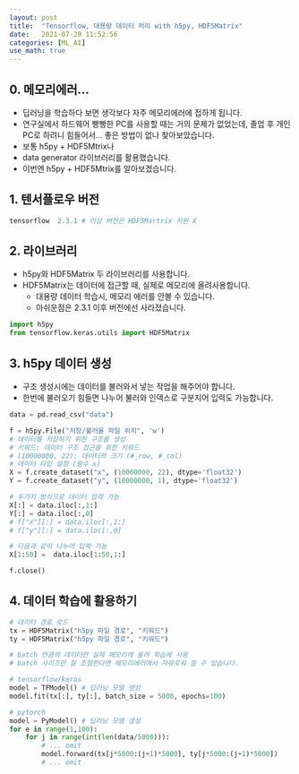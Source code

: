 ```yaml
---
layout: post
title:  "Tensorflow, 대용량 데이터 처리 with h5py, HDF5Matrix"
date:   2021-07-29 11:52:56
categories: [ML_AI]
use_math: true
---
```


## 0. 메모리에러...
 * 딥러닝을 학습하다 보면 생각보다 자주 메모리에러에 접하게 됩니다.
 * 연구실에서 하드웨어 빵빵한 PC를 사용할 때는 거의 문제가 없었는데, 졸업 후 개인 PC로 하려니 힘들어서... 좋은 방법이 없나 찾아보았습니다.
 * 보통 h5py + HDF5Mtrix나
 * data generator 라이브러리를 활용했습니다.
 * 이번엔 h5py + HDF5Mtrix를 알아보겠습니다.

## 1. 텐서플로우 버전

```python
tensorflow  2.3.1 # 이상 버전은 HDF5Martrix 지원 X
```

## 2. 라이브러리
 * h5py와 HDF5Matrix 두 라이브러리를 사용합니다.
 * HDF5Matrix는 데이터에 접근할 때, 실제로 메모리에 올려사용합니다.
    * 대용량 데이터 학습시, 메모리 에러를 안볼 수 있습니다.
    * 아쉬운점은 2.3.1 이후 버전에선 사라졌습니다.

```python
import h5py
from tensorflow.keras.utils import HDF5Matrix
```

## 3. h5py 데이터 생성
 * 구조 생성시에는 데이터를 불러와서 넣는 작업을 해주어야 합니다.
 * 한번에 불러오기 힘들면 나누어 불러와 인덱스로 구분지어 입력도 가능합니다.

```python
data = pd.read_csv("data")

f = h5py.File("저장/불러올 파일 위치", 'w')
# 데이터를 저장하기 위한 구조를 생성
# 키워드: 데이터 구조 접근을 위한 키워드
# (10000000, 22): 데이터의 크기 (#_row, #_col)
# 데이터 타입 설정 (필수 x)
X = f.create_dataset("x", (10000000, 22), dtype='float32')
Y = f.create_dataset("y", (10000000, 1), dtype='float32')

# 두가지 방식으로 데이터 입력 가능
X[:] = data.iloc[:,1:]
Y[:] = data.iloc[:,0]
# f["x"][:] = data.iloc[:,1:]
# f["y"][:] = data.iloc[:,0]

# 다음과 같이 나누어 입력 가능
X[1:50] =  data.iloc[1:50,1:]

f.close()
```

## 4. 데이터 학습에 활용하기

```python
# 데이터 경로 로드
tx = HDF5Matrix("h5py 파일 경로", "키워드")
ty = HDF5Matrix("h5py 파일 경로", "키워드")

# batch 만큼의 데이터만 실제 메모리에 올려 학습에 사용
# batch 사이즈만 잘 조절한다면 메모리에러에서 자유로워 질 수 있습니다.

# tensorflow/keras
model = TFModel() # 딥러닝 모델 생성
model.fit(tx[:], ty[:], batch_size = 5000, epochs=100)

# pytorch
model = PyModel() # 딥러닝 모델 생성
for e in range(1,100):
    for j in range(int(len(data/5000))):
        # ... omit
        model.forward(tx[j*5000:(j+1)*5000], ty[j*5000:(j+1)*5000])
        # ... omit
```

